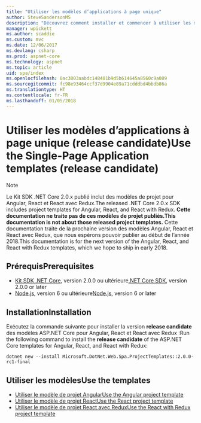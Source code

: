 ```yaml
---
title: "Utiliser les modèles d’applications à page unique"
author: SteveSandersonMS
description: "Découvrez comment installer et commencer à utiliser les modèles de projet RC d’application à page unique ASP.NET Core."
manager: wpickett
ms.author: scaddie
ms.custom: mvc
ms.date: 12/06/2017
ms.devlang: csharp
ms.prod: aspnet-core
ms.technology: aspnet
ms.topic: article
uid: spa/index
ms.openlocfilehash: 0ac3803aabdc148401b9d5b614645a8560c9a089
ms.sourcegitcommit: fc98e93464ccf37d9904e89a71cdddbd4bbdb86a
ms.translationtype: HT
ms.contentlocale: fr-FR
ms.lasthandoff: 01/05/2018
---
```

# <a name="use-the-single-page-application-templates-release-candidate"></a><span data-ttu-id="9f821-103">Utiliser les modèles d’applications à page unique (release candidate)</span><span class="sxs-lookup"><span data-stu-id="9f821-103">Use the Single-Page Application templates (release candidate)</span></span>

> [!NOTE]
> <span data-ttu-id="9f821-104">Le Kit SDK .NET Core 2.0.x publié inclut des modèles de projet pour Angular, React et React avec Redux.</span><span class="sxs-lookup"><span data-stu-id="9f821-104">The released .NET Core 2.0.x SDK includes project templates for Angular, React, and React with Redux.</span></span> <span data-ttu-id="9f821-105">**Cette documentation ne traite pas de ces modèles de projet publiés.**</span><span class="sxs-lookup"><span data-stu-id="9f821-105">**This documentation is not about those released project templates.**</span></span> <span data-ttu-id="9f821-106">Cette documentation traite de la prochaine version des modèles Angular, React et React avec Redux, que nous espérons pouvoir publier au début de l’année 2018.</span><span class="sxs-lookup"><span data-stu-id="9f821-106">This documentation is for the next version of the Angular, React, and React with Redux templates, which we hope to ship in early 2018.</span></span>

## <a name="prerequisites"></a><span data-ttu-id="9f821-107">Prérequis</span><span class="sxs-lookup"><span data-stu-id="9f821-107">Prerequisites</span></span>

* <span data-ttu-id="9f821-108">[Kit SDK .NET Core](https://www.microsoft.com/net/download), version 2.0.0 ou ultérieure</span><span class="sxs-lookup"><span data-stu-id="9f821-108">[.NET Core SDK](https://www.microsoft.com/net/download), version 2.0.0 or later</span></span>
* <span data-ttu-id="9f821-109">[Node.js](https://nodejs.org), version 6 ou ultérieure</span><span class="sxs-lookup"><span data-stu-id="9f821-109">[Node.js](https://nodejs.org), version 6 or later</span></span>

## <a name="installation"></a><span data-ttu-id="9f821-110">Installation</span><span class="sxs-lookup"><span data-stu-id="9f821-110">Installation</span></span>

<span data-ttu-id="9f821-111">Exécutez la commande suivante pour installer la version **release candidate** des modèles ASP.NET Core pour Angular, React et React avec Redux :</span><span class="sxs-lookup"><span data-stu-id="9f821-111">Run the following command to install the **release candidate** of the ASP.NET Core templates for Angular, React, and React with Redux:</span></span>

```console
dotnet new --install Microsoft.DotNet.Web.Spa.ProjectTemplates::2.0.0-rc1-final
```

## <a name="use-the-templates"></a><span data-ttu-id="9f821-112">Utiliser les modèles</span><span class="sxs-lookup"><span data-stu-id="9f821-112">Use the templates</span></span>

- [<span data-ttu-id="9f821-113">Utiliser le modèle de projet Angular</span><span class="sxs-lookup"><span data-stu-id="9f821-113">Use the Angular project template</span></span>](xref:spa/angular)
- [<span data-ttu-id="9f821-114">Utiliser le modèle de projet React</span><span class="sxs-lookup"><span data-stu-id="9f821-114">Use the React project template</span></span>](xref:spa/react)
- [<span data-ttu-id="9f821-115">Utiliser le modèle de projet React avec Redux</span><span class="sxs-lookup"><span data-stu-id="9f821-115">Use the React with Redux project template</span></span>](xref:spa/react-with-redux)
